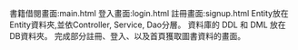 書籍借閱畫面:main.html
登入畫面:login.html
註冊畫面:signup.html
Entity放在Entity資料夾,並依Controller, Service, Dao分層。
資料庫的 DDL 和 DML 放在DB資料夾。
完成部分註冊、登入、以及首頁獲取圖書資料的畫面。

